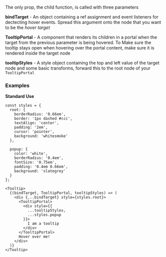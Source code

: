 The only prop, the child function, is called with three parameters

**bindTarget** - An object containing a ref assignment and event listeners for
dectecting hover events. Spread this argument onto the node that you want to be
the *hover target*

**TooltipPortal** - A component that renders its children in a portal when the
target from the previous parameter is being hovered. To Make sure the tooltip
stays open when hovering over the portal content, make sure it is rendered
inside the target node

**tooltipStyles** - A style object containing the top and left value of the
target node and some basic transforms, forward this to the root node of your
`TooltipPortal`

### Examples

**Standard Use**

```
const styles = {
  root: {
    borderRadius: '0.66em',
    border: '1px dashed #ccc',
    textAlign: 'center',
    padding: '2em',
    cursor: 'pointer',
    background: 'whitesmoke'
  },

  popup: {
    color: 'white',
    borderRadius: '0.4em',
    fontSize: '0.75em',
    padding: '0.4em 0.66em',
    background: 'slategrey'
  }
};

<Tooltip>
  {(bindTarget, TooltipPortal, tooltipStyles) => (
    <div {...bindTarget} style={styles.root}>
      <TooltipPortal>
        <div style={{
          ...tooltipStyles,
          ...styles.popup
        }}>
          I am a tooltip
        </div>
      </TooltipPortal>
      Hover over me!
    </div>
  )}
</Tooltip>
```
